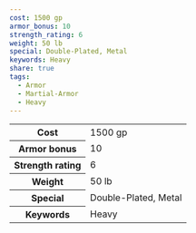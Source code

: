 ```yaml
---
cost: 1500 gp
armor_bonus: 10
strength_rating: 6
weight: 50 lb
special: Double-Plated, Metal
keywords: Heavy
share: true
tags:
  - Armor
  - Martial-Armor
  - Heavy
---
```


<p><span style="overflow-x: auto;"><table><tbody><tr><th>Cost</th><td>1500 gp</td></tr><tr><th>Armor bonus</th><td>10</td></tr><tr><th>Strength rating</th><td>6</td></tr><tr><th>Weight</th><td>50 lb</td></tr><tr><th>Special</th><td>Double-Plated, Metal</td></tr><tr><th>Keywords</th><td>Heavy</td></tr></tbody></table></span></p>